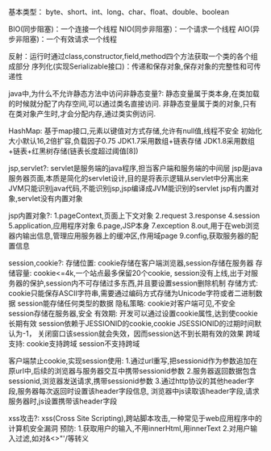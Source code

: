 基本类型：
byte、short、int、long、char、float、double、boolean

BIO(同步阻塞)：一个连接一个线程
NIO(同步非阻塞)：一个请求一个线程
AIO(异步非阻塞)：一个有效请求一个线程

反射：运行时通过class,constructor,field,method四个方法获取一个类的各个组成部分
序列化(实现Serializable接口)：传递和保存对象,保存对象的完整性和可传递性

java中,为什么不允许静态方法中访问非静态变量?:
静态变量属于类本身,在类加载的时候就分配了内存空间,可以通过类名直接访问.
非静态变量属于类的对象,只有在类对象产生时,才会分配内存,通过类实例访问.

HashMap:
基于map接口,元素以键值对方式存储,允许有null值,线程不安全
初始化大小默认16,2倍扩容,负载因子0.75
JDK1.7采用数组+链表存储
JDK1.8采用数组+链表+红黑树存储(链表长度超过阈值[8])

jsp,servlet?:
servlet是服务端的java程序,担当客户端和服务端的中间层
jsp是java服务器页面,本质是简化的servlet设计,目的是将表示逻辑从servlet中分离出来
JVM只能识别java代码,不能识别jsp,jsp编译成JVM能识别的servlet
jsp有内置对象,servlet没有内置对象

jsp内置对象?:
1.pageContext,页面上下文对象
2.request
3.response
4.session
5.application,应用程序对象
6.page,JSP本身
7.exception
8.out,用于在web浏览器内输出信息,管理应用服务器上的缓冲区,作用域page
9.config,获取服务器的配置信息

session,cookie?:
存储位置:
    cookie存储在客户端浏览器,session存储在服务器
存储容量:
    cookie<=4k,一个站点最多保留20个cookie,
    session没有上线,出于对服务器的保护,session内不可存储过多东西,并且要设置session删除机制
存储方式:
    cookie只能保存ASCII字符串,需要通过编码方式存储为Unicode字符或者二进制数据
    session能存储任何类型的数据
隐私策略:
    cookie对客户端可见,不安全
    session存储在服务器,安全
有效期:
    开发可以通过设置cookie属性,达到使cookie长期有效
    session依赖于JESSIONID的cookie,cookie JSESSIONID的过期时间默认为-1，
        关闭窗口该session就会失效，因而session达不到长期有效的效果
跨域支持:
    cookie支持跨域
    session不支持跨域

客户端禁止cookie,实现session使用:
1.通过url重写,把sessionid作为参数追加在原url中,后续的浏览器与服务器交互中携带sessionid参数
2.服务器返回数据包含sessionid,浏览器发送请求,携带sessionid参数
3.通过http协议的其他header字段,服务器每次返回时设置该header字段信息,
    浏览器中js读取该header字段,请求服务器时,js设置携带该header字段

xss攻击?:
xss(Cross Site Scripting),跨站脚本攻击,一种常见于web应用程序中的计算机安全漏洞
预防:
1.获取用户的输入,不用innerHtml,用innerText
2.对用户输入过滤,如对&<>"'/等转义